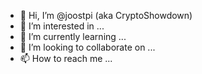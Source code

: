 - 👋 Hi, I’m @joostpi (aka CryptoShowdown)
- 👀 I’m interested in ...
- 🌱 I’m currently learning ...
- 💞️ I’m looking to collaborate on ...
- 📫 How to reach me ...

<!---
joostpi/joostpi is a ✨ special ✨ repository because its `README.md` (this file) appears on your GitHub profile.
You can click the Preview link to take a look at your changes.
--->
